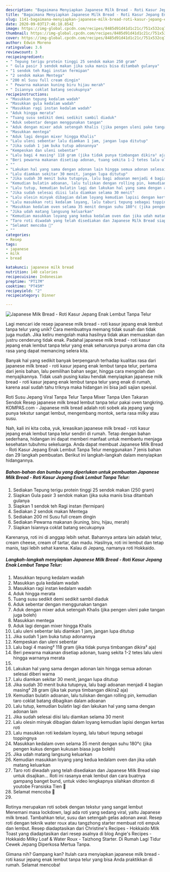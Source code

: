 ```yaml
---
description: "Bagaimana Menyiapkan Japanese Milk Bread - Roti Kasur Jepang Enak Lembut Tanpa Telur yang Lezat"
title: "Bagaimana Menyiapkan Japanese Milk Bread - Roti Kasur Jepang Enak Lembut Tanpa Telur yang Lezat"
slug: 1141-bagaimana-menyiapkan-japanese-milk-bread-roti-kasur-jepang-enak-lembut-tanpa-telur-yang-lezat
date: 2020-09-03T17:46:18.854Z
image: https://img-global.cpcdn.com/recipes/8485d91d41d1c21c/751x532cq70/japanese-milk-bread-roti-kasur-jepang-enak-lembut-tanpa-telur-foto-resep-utama.jpg
thumbnail: https://img-global.cpcdn.com/recipes/8485d91d41d1c21c/751x532cq70/japanese-milk-bread-roti-kasur-jepang-enak-lembut-tanpa-telur-foto-resep-utama.jpg
cover: https://img-global.cpcdn.com/recipes/8485d91d41d1c21c/751x532cq70/japanese-milk-bread-roti-kasur-jepang-enak-lembut-tanpa-telur-foto-resep-utama.jpg
author: Edwin Moreno
ratingvalue: 3.6
reviewcount: 3
recipeingredient:
- " Tepung terigu protein tinggi 25 sendok makan 250 gram"
- " Gula pasir 3 sendok makan jika suka manis bisa ditambah gulanya"
- "1 sendok teh Ragi instan fermipan"
- "2 sendok makan Mentega"
- "200 ml Susu full cream dingin"
- " Pewarna makanan kuning biru hijau merah"
- " Isiannya coklat batang secukupnya"
recipeinstructions:
- "Masukkan tepung kedalam wadah"
- "Masukkan gula kedalam wadah"
- "Masukkan ragi instan kedalam wadah"
- "Aduk hingga merata"
- "Tuang susu sedikit demi sedikit sambil diaduk"
- "Aduk sebentar dengan menggunakan tangan"
- "Aduk dengan mixer aduk setengah Khalis (jika pengen uleni pake tangan juga boleh)"
- "Masukkan mentega"
- "Aduk lagi dengan mixer hingga Khalis"
- "Lalu uleni sebentar lalu diamkan 1 jam, jangan lupa ditutup"
- "Jika sudah 1 jam buka tutup adonannya"
- "Kempeskan dan uleni sebentar"
- "Lalu bagi 4 masing² 118 gram (jika tidak punya timbangan dikira² aja)"
- "Beri pewarna makanan disetiap adonan, tuang sekita 1-2 tetes lalu uleni hingga warnanya merata"
- ""
- "Lakukan hal yang sama dengan adonan lain hingga semua adonan selesai diberi warna"
- "Lalu diamkan sekitar 30 menit, jangan lupa ditutup"
- "Jika sudah 30 menit buka tutupnya, lalu bagi adoanan menjadi 4 bagian masing² 28 gram (jika tak punya timbangan dikira2 aja)"
- "Kemudian bulatin adoanan, lalu tuliskan dengan rolling pin, kemudian taro coklat batang dibagikan dalam adoanan"
- "Lalu tutup, kemudian bulatin lagi dan lakukan hal yang sama dengan adonan lain"
- "Jika sudah selesai diisi lalu diamkan selama 30 menit"
- "Lalu olesin minyak dibagian dalam loyang kemudian lapisi dengan kertas roti"
- "Lalu masukkan roti kedalam loyang, lalu taburi tepung sebagai toppingnya"
- "Masukkan kedalam oven selama 35 menit dengan suhu 180°c (jika pengen kukus dengan kukusan biasa juga boleh)"
- "Jika udah matang langsung keluarkan"
- "Kemudian masukkan loyang yang kedua kedalam oven dan jika udah matang keluarkan"
- "Taro roti diwadah yang telah disediakan dan Japanese Milk Bread siap untuk disajikan... Roti ini rasanya enak lembut dan cara buatnya gampang banget bund, untuk video lengkapnya silahkan ditonton di youtobe Fransiska Tien 🤗"
- "Selamat mencoba 🤗"
- ""
categories:
- Resep
tags:
- japanese
- milk
- bread

katakunci: japanese milk bread 
nutrition: 140 calories
recipecuisine: Indonesian
preptime: "PT17M"
cooktime: "PT45M"
recipeyield: "2"
recipecategory: Dinner

---
```



![Japanese Milk Bread - Roti Kasur Jepang Enak Lembut Tanpa Telur](https://img-global.cpcdn.com/recipes/8485d91d41d1c21c/751x532cq70/japanese-milk-bread-roti-kasur-jepang-enak-lembut-tanpa-telur-foto-resep-utama.jpg)

Lagi mencari ide resep japanese milk bread - roti kasur jepang enak lembut tanpa telur yang unik? Cara membuatnya memang tidak susah dan tidak juga mudah. Jika keliru mengolah maka hasilnya tidak akan memuaskan dan justru cenderung tidak enak. Padahal japanese milk bread - roti kasur jepang enak lembut tanpa telur yang enak seharusnya punya aroma dan cita rasa yang dapat memancing selera kita.

Banyak hal yang sedikit banyak berpengaruh terhadap kualitas rasa dari japanese milk bread - roti kasur jepang enak lembut tanpa telur, pertama dari jenis bahan, lalu pemilihan bahan segar, hingga cara mengolah dan menyajikannya. Tidak usah pusing kalau hendak menyiapkan japanese milk bread - roti kasur jepang enak lembut tanpa telur yang enak di rumah, karena asal sudah tahu triknya maka hidangan ini bisa jadi sajian spesial.

Roti Susu Jepang Viral Tanpa Telur Tanpa Mixer Tanpa Ulen Takaran Sendok Resep japanese milk bread lembut tanpa telur pakai oven tangkring. KOMPAS.com - Japanese milk bread adalah roti sobek ala jepang yang punya tekstur sangat lembut, mengembang montok, serta rasa milky atau susu.


Nah, kali ini kita coba, yuk, kreasikan japanese milk bread - roti kasur jepang enak lembut tanpa telur sendiri di rumah. Tetap dengan bahan sederhana, hidangan ini dapat memberi manfaat untuk membantu menjaga kesehatan tubuhmu sekeluarga. Anda dapat membuat Japanese Milk Bread - Roti Kasur Jepang Enak Lembut Tanpa Telur menggunakan 7 jenis bahan dan 29 langkah pembuatan. Berikut ini langkah-langkah dalam menyiapkan hidangannya.

<!--inarticleads1-->

##### Bahan-bahan dan bumbu yang diperlukan untuk pembuatan Japanese Milk Bread - Roti Kasur Jepang Enak Lembut Tanpa Telur:

1. Sediakan  Tepung terigu protein tinggi 25 sendok makan (250 gram)
1. Siapkan  Gula pasir 3 sendok makan (jika suka manis bisa ditambah gulanya
1. Siapkan 1 sendok teh Ragi instan (fermipan)
1. Sediakan 2 sendok makan Mentega
1. Sediakan 200 ml Susu full cream dingin
1. Sediakan  Pewarna makanan (kuning, biru, hijau, merah)
1. Siapkan  Isiannya coklat batang secukupnya


Karenanya, roti ini di anggap lebih sehat. Bahannya antara lain adalah telur, cream cheese, cream of tartar, dan madu. Hasilnya, roti ini lembut dan tetap manis, tapi lebih sehat karena. Kalau di Jepang, namanya roti Hokkaido. 

<!--inarticleads2-->

##### Langkah-langkah menyiapkan Japanese Milk Bread - Roti Kasur Jepang Enak Lembut Tanpa Telur:

1. Masukkan tepung kedalam wadah
1. Masukkan gula kedalam wadah
1. Masukkan ragi instan kedalam wadah
1. Aduk hingga merata
1. Tuang susu sedikit demi sedikit sambil diaduk
1. Aduk sebentar dengan menggunakan tangan
1. Aduk dengan mixer aduk setengah Khalis (jika pengen uleni pake tangan juga boleh)
1. Masukkan mentega
1. Aduk lagi dengan mixer hingga Khalis
1. Lalu uleni sebentar lalu diamkan 1 jam, jangan lupa ditutup
1. Jika sudah 1 jam buka tutup adonannya
1. Kempeskan dan uleni sebentar
1. Lalu bagi 4 masing² 118 gram (jika tidak punya timbangan dikira² aja)
1. Beri pewarna makanan disetiap adonan, tuang sekita 1-2 tetes lalu uleni hingga warnanya merata
1. 
1. Lakukan hal yang sama dengan adonan lain hingga semua adonan selesai diberi warna
1. Lalu diamkan sekitar 30 menit, jangan lupa ditutup
1. Jika sudah 30 menit buka tutupnya, lalu bagi adoanan menjadi 4 bagian masing² 28 gram (jika tak punya timbangan dikira2 aja)
1. Kemudian bulatin adoanan, lalu tuliskan dengan rolling pin, kemudian taro coklat batang dibagikan dalam adoanan
1. Lalu tutup, kemudian bulatin lagi dan lakukan hal yang sama dengan adonan lain
1. Jika sudah selesai diisi lalu diamkan selama 30 menit
1. Lalu olesin minyak dibagian dalam loyang kemudian lapisi dengan kertas roti
1. Lalu masukkan roti kedalam loyang, lalu taburi tepung sebagai toppingnya
1. Masukkan kedalam oven selama 35 menit dengan suhu 180°c (jika pengen kukus dengan kukusan biasa juga boleh)
1. Jika udah matang langsung keluarkan
1. Kemudian masukkan loyang yang kedua kedalam oven dan jika udah matang keluarkan
1. Taro roti diwadah yang telah disediakan dan Japanese Milk Bread siap untuk disajikan... Roti ini rasanya enak lembut dan cara buatnya gampang banget bund, untuk video lengkapnya silahkan ditonton di youtobe Fransiska Tien 🤗
1. Selamat mencoba 🤗
1. 


Rotinya merupakan roti sobek dengan tekstur yang sangat lembut Menemani masa lockdown, lagi ada roti yang sedang viral, yaitu Japanese milk bread. Tambahkan telur, susu dan setengah gelas adonan awal. Resep roti dengan teknik water roux atau tangzhong starter membuat roti empuk dan lembut. Resep diadaptasikan dari Christine&#39;s Recipes - Hokkaido Milk Toast yang diadaptasikan dari resep asalnya di blog Angie&#39;s Recipes - Hokkaido Milky Loaf &amp; Water Roux - Taizhong Starter. Di Rumah Lagi Tidur Cewek Jepang Diperkosa Mertua Tanpa. 

Gimana nih? Gampang kan? Itulah cara menyiapkan japanese milk bread - roti kasur jepang enak lembut tanpa telur yang bisa Anda praktikkan di rumah. Selamat mencoba!

